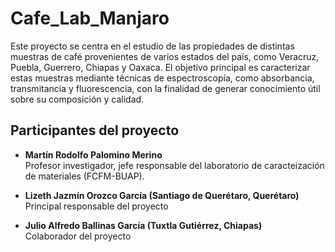 # Cafe_Lab_Manjaro

Este proyecto se centra en el estudio de las propiedades de distintas muestras de café provenientes de varios estados del país, como Veracruz, Puebla, Guerrero, Chiapas y Oaxaca. El objetivo principal es caracterizar estas muestras mediante técnicas de espectroscopía, como absorbancia, transmitancia y fluorescencia, con la finalidad de generar conocimiento útil sobre su composición y calidad.

## Participantes del proyecto

- **Martín Rodolfo Palomino Merino**  
  Profesor investigador, jefe responsable del laboratorio de caracteización de materiales (FCFM-BUAP).

- **Lizeth Jazmín Orozco García (Santiago de Querétaro, Querétaro)**  
  Principal responsable del proyecto

- **Julio Alfredo Ballinas García (Tuxtla Gutiérrez, Chiapas)**  
  Colaborador del proyecto
